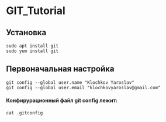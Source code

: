 # GIT_Tutorial

## Установка

```
sudo apt install git
sudo yum install git
```
## Первоначальная настройка

```
git config --global user.name "Klochkov Yaroslav"
git config --global user.email "klochkovyaroslav@gmail.com"
```
####  Конфирурационный файл git config лежит:

```
cat .gitconfig
```
